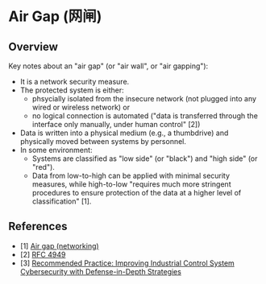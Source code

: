 # Air Gap (网闸)

## Overview

Key notes about an "air gap" (or "air wall", or "air gapping"):

- It is a network security measure.
- The protected system is either:
  - phsycially isolated from the insecure network (not plugged into any wired or wireless network) or
  - no logical connection is automated ("data is transferred through the interface only manually, under human control" [2])
- Data is written into a physical medium (e.g., a thumbdrive) and physically moved between systems by personnel.
- In some environment:
  - Systems are classified as "low side" (or "black") and "high side" (or "red").
  - Data from low-to-high can be applied with minimal security measures, while high-to-low "requires much more stringent procedures to ensure protection of the data at a higher level of classification" [1].

## References

- [1] [Air gap (networking)](https://en.wikipedia.org/wiki/Air_gap_(networking))
- [2] [RFC 4949](https://tools.ietf.org/html/rfc4949)
- [3] [Recommended Practice: Improving Industrial Control System Cybersecurity with Defense-in-Depth Strategies](https://www.us-cert.gov/sites/default/files/recommended_practices/NCCIC_ICS-CERT_Defense_in_Depth_2016_S508C.pdf)
